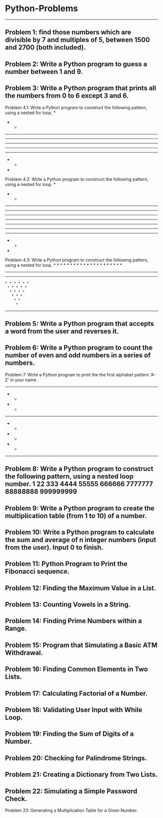 # Python-Problems
------------------
Problem 1: find those numbers which are divisible by 7 and multiples of 5, between 1500 and 2700 (both included).
-----------------------------------------------------------------------------------------------------------------
Problem 2: Write a Python program to guess a number between 1 and 9.
--------------------------------------------------------------------
Problem 3: Write a Python program that prints all the numbers from 0 to 6 except 3 and 6.
-----------------------------------------------------------------------------------------
Problem 4.1: Write a Python program to construct the following pattern, using a nested for loop.
* 
* * 
* * * 
* * * * 
* * * * * 
* * * * 
* * * 
* * 
*
Problem 4.2: Write a Python program to construct the following pattern, using a nested for loop.
*  
* *  
* * *  
* * * *  
* * * * *  
* * * * * *  
* * * * *  
* * * *  
* * *  
* *  
*  
Problem 4.3: Write a Python program to construct the following pattern, using a nested for loop.
         * 
        * * 
       * * * 
      * * * * 
     * * * * * 
    * * * * * * 
   * * * * * * * 
   * * * * * * * 
    * * * * * * 
     * * * * * 
      * * * * 
       * * * 
        * * 
         *
  ---------------------------------------------------------------------------------------------------------------------
Problem 5: Write a Python program that accepts a word from the user and reverses it. 
------------------------------------------------------------------------------------
Problem 6: Write a Python program to count the number of even and odd numbers in a series of numbers.
-----------------------------------------------------------------------------------------------------
Problem 7: Write a Python program to print the the first alphabet pattern 'A-Z' in your name .
  ***                                                                   
 *   *                                                                  
 *   *                                                                  
 *****                                                                  
 *   *                                                                  
 *   *                                                                  
 *   *
----------------------------------------------------------------------------------------------
Problem 8: Write a Python program to construct the following pattern, using a nested loop number.
1 22 333 4444 55555 666666 7777777 88888888 999999999
-------------------------------------------------------------------------------------------------
Problem 9: Write a Python program to create the multiplication table (from 1 to 10) of a number.
------------------------------------------------------------------------------------------------
Problem 10: Write a Python program to calculate the sum and average of n integer numbers (input from the user). Input 0 to finish.
----------------------------------------------------------------------------------------------------------------------------------
Problem 11: Python Program to Print the Fibonacci sequence.
-----------------------------------------------------------
Problem 12: Finding the Maximum Value in a List.
------------------------------------------------
Problem 13: Counting Vowels in a String.
----------------------------------------
Problem 14: Finding Prime Numbers within a Range.
-------------------------------------------------
Problem 15: Program that Simulating a Basic ATM Withdrawal.
-----------------------------------------------------------
Problem 16: Finding Common Elements in Two Lists.
-------------------------------------------------
Problem 17: Calculating Factorial of a Number.
----------------------------------------------
Problem 18: Validating User Input with While Loop.
--------------------------------------------------
Problem 19: Finding the Sum of Digits of a Number.
--------------------------------------------------
Problem 20: Checking for Palindrome Strings.
--------------------------------------------
Problem 21: Creating a Dictionary from Two Lists.
-------------------------------------------------
Problem 22: Simulating a Simple Password Check.
-----------------------------------------------
Problem 23: Generating a Multiplication Table for a Given Number.
